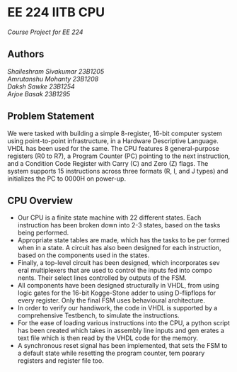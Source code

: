 # EE 224 IITB CPU
*Course Project for EE 224*

## Authors
*Shaileshram Sivakumar 23B1205 \
Amrutanshu Mohanty 23B1208 \
Daksh Sawke 23B1254 \
Arjoe Basak 23B1295*

## Problem Statement
 We were tasked with building a simple 8-register, 16-bit computer system using point-to-point infrastructure, in a Hardware Descriptive Language. VHDL has been used for the same. The CPU features 8 general-purpose registers (R0 to R7), a Program Counter (PC) pointing to the next instruction, and a Condition Code Register with Carry (C) and Zero (Z) flags. The system supports 15 instructions across three formats (R, I, and J types) and initializes the PC to 0000H on power-up. 
 
## CPU Overview
 - Our CPU is a finite state machine with 22 different states. Each
 instruction has been broken down into 2-3 states, based on the tasks
 being performed.
 - Appropriate state tables are made, which has the tasks to be per
formed when in a state. A circuit has also been designed for each
 instruction, based on the components used in the states.
 - Finally, a top-level circuit has been designed, which incorporates sev
eral multiplexers that are used to control the inputs fed into compo
nents. Their select lines controlled by outputs of the FSM.
 - All components have been designed structurally in VHDL, from
 using logic gates for the 16-bit Kogge-Stone adder to using D-flipflops
 for every register. Only the final FSM uses behavioural architecture.
 - In order to verify our handiwork, the code in VHDL is supported by
 a comprehensive Testbench, to simulate the instructions.
 - For the ease of loading various instructions into the CPU, a python
 script has been created which takes in assembly line inputs and gen
erates a text file which is then read by the VHDL code for the memory.
 - A synchronous reset signal has been implemented, that sets the
 FSM to a default state while resetting the program counter, tem
poarary registers and register file too.

